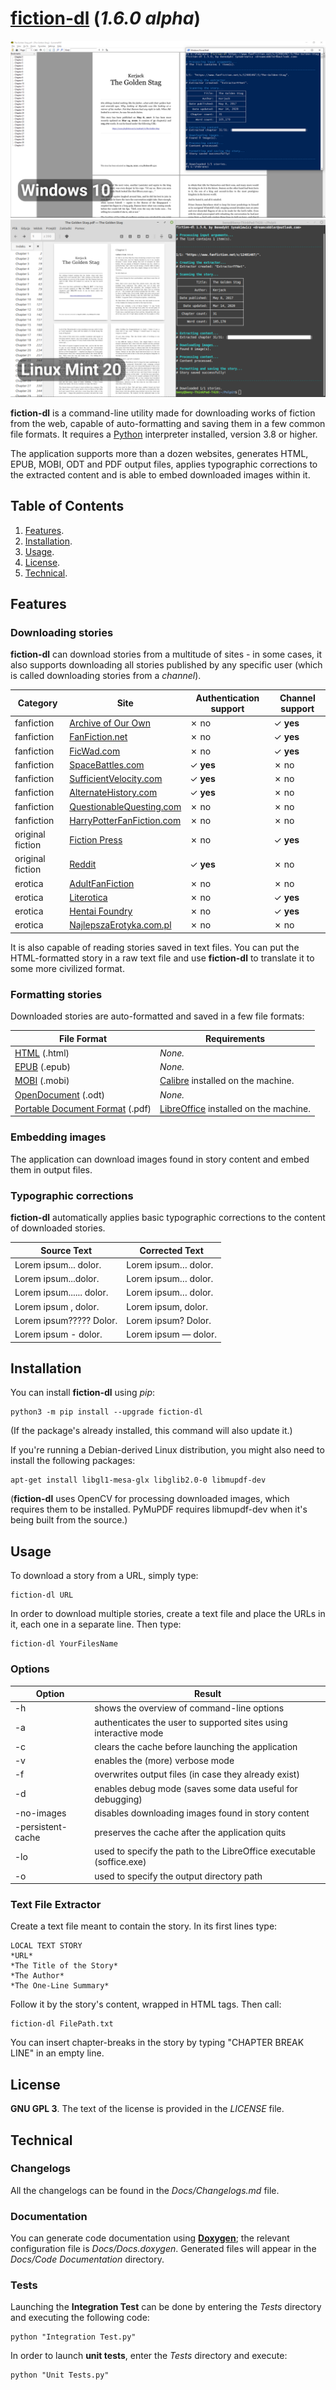 # [fiction-dl](https://github.com/DreamCobbler/fiction-dl) (*1.6.0 alpha*)

![Screenshot (Windows 10)](/Stuff/Screenshot%20(Windows%2010).png?raw=true)
![Screenshot (Linux Mint 20)](/Stuff/Screenshot%20(Linux%20Mint%2020).png?raw=true)

**fiction-dl** is a command-line utility made for downloading works of fiction from the web, capable of auto-formatting and saving them in a few common file formats. It requires a [Python](https://www.python.org/) interpreter installed, version 3.8 or higher.

The application supports more than a dozen websites, generates HTML, EPUB, MOBI, ODT and PDF output files, applies typographic corrections to the extracted content and is able to embed downloaded images within it.

## Table of Contents

1. [Features](#features).
2. [Installation](#installation).
3. [Usage](#usage).
4. [License](#license).
5. [Technical](#technical).

## Features

### Downloading stories

**fiction-dl** can download stories from a multitude of sites - in some cases, it also supports downloading all stories published by any specific user (which is called downloading stories from a *channel*).

| Category         | Site                                                                | Authentication support | Channel support |
|------------------|---------------------------------------------------------------------|------------------------|-----------------|
| fanfiction       | [Archive of Our Own](https://archiveofourown.org/)                  | ✗ no                   | ✓ **yes**       |
| fanfiction       | [FanFiction.net](https://www.fanfiction.net/)                       | ✗ no                   | ✓ **yes**       |
| fanfiction       | [FicWad.com](https://ficwad.com/)                                   | ✗ no                   | ✓ **yes**       |
| fanfiction       | [SpaceBattles.com](https://forums.spacebattles.com/)                | ✓ **yes**              | ✗ no            |
| fanfiction       | [SufficientVelocity.com](https://forums.sufficientvelocity.com/)    | ✓ **yes**              | ✗ no            |
| fanfiction       | [AlternateHistory.com](https://www.alternatehistory.com/forum/)     | ✓ **yes**              | ✗ no            |
| fanfiction       | [QuestionableQuesting.com](https://forum.questionablequesting.com/) | ✗ no                   | ✗ no            |
| fanfiction       | [HarryPotterFanFiction.com](https://harrypotterfanfiction.com/)     | ✗ no                   | ✗ no            |
| original fiction | [Fiction Press](https://www.fictionpress.com/)                      | ✗ no                   | ✓ **yes**       |
| original fiction | [Reddit](https://www.reddit.com/)                                   | ✓ **yes**              | ✗ no            |
| erotica          | [AdultFanFiction](http://www.adult-fanfiction.org/html-index.php)   | ✗ no                   | ✗ no            |
| erotica          | [Literotica](https://www.literotica.com/)                           | ✗ no                   | ✓ **yes**       |
| erotica          | [Hentai Foundry](https://www.hentai-foundry.com/)                   | ✗ no                   | ✓ **yes**       |
| erotica          | [NajlepszaErotyka.com.pl](https://najlepszaerotyka.com.pl/)         | ✗ no                   | ✗ no            |

It is also capable of reading stories saved in text files. You can put the HTML-formatted story in a raw text file and use **fiction-dl** to translate it to some more civilized format.

### Formatting stories

Downloaded stories are auto-formatted and saved in a few file formats:

| File Format                                                          | Requirements                                                          |
|----------------------------------------------------------------------|-----------------------------------------------------------------------|
| [HTML](https://en.wikipedia.org/wiki/HTML) (.html)                   | *None.*                                                               |
| [EPUB](https://en.wikipedia.org/wiki/EPUB) (.epub)                   | *None.*                                                               |
| [MOBI](https://en.wikipedia.org/wiki/Mobipocket) (.mobi)             | [Calibre](https://calibre-ebook.com/) installed on the machine.       |
| [OpenDocument](https://en.wikipedia.org/wiki/OpenDocument) (.odt)    | *None.*                                                               |
| [Portable Document Format](https://en.wikipedia.org/wiki/PDF) (.pdf) | [LibreOffice](https://www.libreoffice.org/) installed on the machine. |

### Embedding images

The application can download images found in story content and embed them in output files.

### Typographic corrections

**fiction-dl** automatically applies basic typographic corrections to the content of downloaded stories.

| Source Text                  | Corrected Text           |
|------------------------------|--------------------------|
| Lorem ipsum... dolor.        | Lorem ipsum… dolor.      |
| Lorem ipsum...dolor.         | Lorem ipsum… dolor.      |
| Lorem ipsum...... dolor.     | Lorem ipsum… dolor.      |
| Lorem ipsum , dolor.         | Lorem ipsum, dolor.      |
| Lorem ipsum????? Dolor.      | Lorem ipsum? Dolor.      |
| Lorem ipsum - dolor.         | Lorem ipsum — dolor.     |

## Installation

You can install **fiction-dl** using *pip*:

    python3 -m pip install --upgrade fiction-dl

(If the package's already installed, this command will also update it.)

If you're running a Debian-derived Linux distribution, you might also need to install the following packages:

    apt-get install libgl1-mesa-glx libglib2.0-0 libmupdf-dev

(**fiction-dl** uses OpenCV for processing downloaded images, which requires them to be installed. PyMuPDF requires libmupdf-dev when it's being built from the source.)

## Usage

To download a story from a URL, simply type:

    fiction-dl URL

In order to download multiple stories, create a text file and place the URLs in it, each one in a separate line. Then type:

    fiction-dl YourFilesName

### Options

| Option            | Result                                                               |
|-------------------|----------------------------------------------------------------------|
| -h                | shows the overview of command-line options                           |
| -a                | authenticates the user to supported sites using interactive mode     |
| -c                | clears the cache before launching the application                    |
| -v                | enables the (more) verbose mode                                      |
| -f                | overwrites output files (in case they already exist)                 |
| -d                | enables debug mode (saves some data useful for debugging)            |
| -no-images        | disables downloading images found in story content                   |
| -persistent-cache | preserves the cache after the application quits                      |
| -lo               | used to specify the path to the LibreOffice executable (soffice.exe) |
| -o                | used to specify the output directory path                            |


### Text File Extractor

Create a text file meant to contain the story. In its first lines type:

    LOCAL TEXT STORY
    *URL*
    *The Title of the Story*
    *The Author*
    *The One-Line Summary*

Follow it by the story's content, wrapped in HTML tags. Then call:

    fiction-dl FilePath.txt

You can insert chapter-breaks in the story by typing "CHAPTER BREAK LINE" in an empty line.

## License

**GNU GPL 3**. The text of the license is provided in the *LICENSE* file.

## Technical

### Changelogs

All the changelogs can be found in the *Docs/Changelogs.md* file.

### Documentation

You can generate code documentation using [**Doxygen**](https://www.doxygen.nl/index.html); the relevant configuration file is *Docs/Docs.doxygen*. Generated files will appear in the *Docs/Code Documentation* directory.

### Tests

Launching the **Integration Test** can be done by entering the *Tests* directory and executing the following code:

    python "Integration Test.py"

In order to launch **unit tests**, enter the *Tests* directory and execute:

    python "Unit Tests.py"